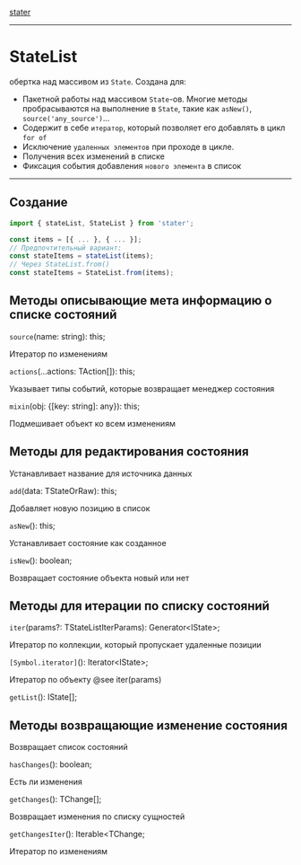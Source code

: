[stater](../README.md)

---

# StateList

обертка над массивом из `State`. Создана для: 
- Пакетной работы над массивом `State`-ов. Многие методы пробрасываются на выполнение в `State`, такие как `asNew()`, `source('any_source')`...
- Содержит в себе `итератор`, который позволяет его добавлять в цикл `for of`
- Исключение `удаленных элементов` при проходе в цикле.
- Получения всех изменений в списке
- Фиксация события добавления `нового элемента` в список

---

## Создание

```javascript
import { stateList, StateList } from 'stater';

const items = [{ ... }, { ... }];
// Предпочтительный вариант:
const stateItems = stateList(items);
// Через StateList.from()
const stateItems = StateList.from(items);
```

## Методы описывающие мета информацию о списке состояний
 
`source`(name: string): this;

Итератор по изменениям

`actions`(...actions: TAction[]): this;

Указывает типы событий, которые возвращает менеджер состояния

`mixin`(obj: {[key: string]: any}): this;

Подмешивает объект ко всем изменениям

## Методы для редактирования состояния

Устанавливает название для источника данных

`add`(data: TStateOrRaw<Type>): this;

Добавляет новую позицию в список

`asNew`(): this;

Устанавливает состояние как созданное

`isNew`(): boolean;

Возвращает состояние объекта новый или нет
## Методы для итерации по списку состояний


`iter`(params?: TStateListIterParams): Generator<IState<Type>>;

Итератор по коллекции, который пропускает удаленные позиции

`[Symbol.iterator]`(): Iterator<IState<Type>>;

Итератор по объекту @see iter(params)

`getList`(): IState<Type>[];

## Методы возвращающие изменение состояния

Возвращает список состояний

`hasChanges`(): boolean;

Есть ли изменения

`getChanges`(): TChange<Type>[];

Возвращает изменения по списку сущностей

`getChangesIter`(): Iterable<TChange<Type>;

Итератор по изменениям

